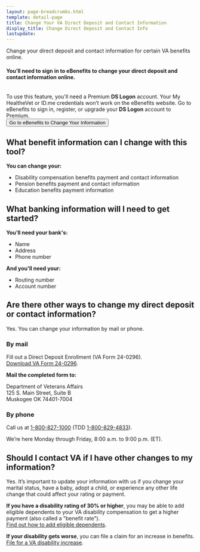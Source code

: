 ```yaml
---
layout: page-breadcrumbs.html
template: detail-page
title: Change Your VA Direct Deposit and Contact Information
display_title: Change Direct Deposit and Contact Info
lastupdate: 
---
```


<div itemscope itemtype="http://schema.org/FAQPage">
<div itemprop="description" class="va-introtext">

Change your direct deposit and contact information for certain VA benefits online.

</div>

<div class="va-sign-in-alert usa-alert usa-alert-info">
  <div class="usa-alert-body">
    <h4 class="usa-alert-heading">You’ll need to sign in to eBenefits to change your direct deposit and contact information online.</h4>
  <p class="usa-alert-text"><br>
    To use this feature, you'll need a Premium <b>DS Logon</b> account. Your My HealtheVet or ID.me credentials won’t work on the eBenefits website. Go to eBenefits to sign in, register, or upgrade your <b>DS Logon</b> account to Premium.<br>
      <button class="usa-button-primary" href="https://www.ebenefits.va.gov/ebenefits/about/feature?feature=direct-deposit-and-contact-information">Go to eBenefits to Change Your Information</button>
    </p>
  </div>
</div>

<div itemscope itemtype="http://schema.org/Question">

<h2 itemprop="name">What benefit information can I change with this tool?</h2>
<div itemprop="acceptedAnswer" itemscope itemtype="http://schema.org/Answer">
<div itemprop="text">

<b>You can change your:</b>
<ul>
<li>Disability compensation benefits payment and contact information</li>
<li>Pension benefits payment and contact information</li>
<li>Education benefits payment information</li>
</ul>
</div>
</div>
</div>

<div itemscope itemtype="http://schema.org/Question">

<h2 itemprop="name">What banking information will I need to get started?</h2>
<div itemprop="acceptedAnswer" itemscope itemtype="http://schema.org/Answer">
<div itemprop="text">

<b>You’ll need your bank's:</b>

<ul>
<li>Name</li>
<li>Address</li>
<li>Phone number</li>
</ul>
</div>

<div itemprop="text">
     
<b>And you'll need your:</b>
<ul> 
<li>Routing number</li>
<li>Account number</li>
</ul>

</div>
</div>
</div>

<div itemscope itemtype="http://schema.org/Question">

<h2 itemprop="name">Are there other ways to change my direct deposit or contact information?</h2>
<div itemprop="acceptedAnswer" itemscope itemtype="http://schema.org/Answer">
<div itemprop="text">

Yes. You can change your information by mail or phone.

<h3>By mail</h3>

Fill out a Direct Deposit Enrollment (VA Form 24-0296). <br>
<a href="https://www.vba.va.gov/pubs/forms/VBA-24-0296-ARE.pdf">Download VA Form 24-0296</a>.

**Mail the completed form to:**

<p class="va-address-block">
Department of Veterans Affairs<br>
125 S. Main Street, Suite B<br>
Muskogee OK 74401-7004<br>
</p>

<h3>By phone</h3>

Call us at <a href="tel:+18008271000">1-800-827-1000</a> (TDD <a href="tel:+18008294833">1-800-829-4833</a>). 

We’re here Monday through Friday, 8:00 a.m. to 9:00 p.m. (ET).

</div>
</div>
</div>

<div itemscope itemtype="http://schema.org/Question">

<h2 itemprop="name">Should I contact VA if I have other changes to my information?</h2>
<div itemprop="acceptedAnswer" itemscope itemtype="http://schema.org/Answer">
<div itemprop="text">

Yes. It’s important to update your information with us if you change your marital status, have a baby, adopt a child, or experience any other life change that could affect your rating or payment.

<b>If you have a disability rating of 30% or higher</b>, you may be able to add eligible dependents to your VA disability compensation to get a higher payment (also called a "benefit rate"). <br>
<a href="https://www.benefits.va.gov/compensation/add-dependents.asp">Find out how to add eligible dependents</a>.

<b>If your disability gets worse</b>, you can file a claim for an increase in benefits. <br>
<a href="/disability-benefits/apply/form-526-disability-claim/">File for a VA disability increase</a>.

</div>
</div>
</div>
</div>

